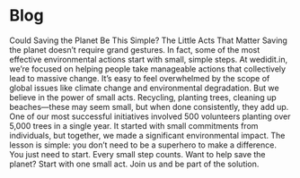 # Blog
Could Saving the Planet Be This Simple? The Little Acts That Matter
Saving the planet doesn’t require grand gestures. In fact, some of the most effective environmental actions start with small, simple steps. At wedidit.in, we’re focused on helping people take manageable actions that collectively lead to massive change.
It’s easy to feel overwhelmed by the scope of global issues like climate change and environmental degradation. But we believe in the power of small acts. Recycling, planting trees, cleaning up beaches—these may seem small, but when done consistently, they add up.
One of our most successful initiatives involved 500 volunteers planting over 5,000 trees in a single year. It started with small commitments from individuals, but together, we made a significant environmental impact.
The lesson is simple: you don’t need to be a superhero to make a difference. You just need to start. Every small step counts.
Want to help save the planet? Start with one small act. Join us and be part of the solution.

